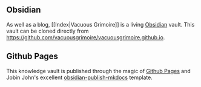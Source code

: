 ## Obsidian

As well as a blog, [[Index|Vacuous Grimoire]] is a living [Obsidian](https://obsidian.md/) vault. This vault can be cloned directly from https://github.com/vacuousgrimoire/vacuousgrimoire.github.io.

## Github Pages

This knowledge vault is published through the magic of [Github Pages](https://pages.github.com/) and Jobin John's excellent [obsidian-publish-mkdocs](https://github.com/jobindjohn/obsidian-publish-mkdocs) template.